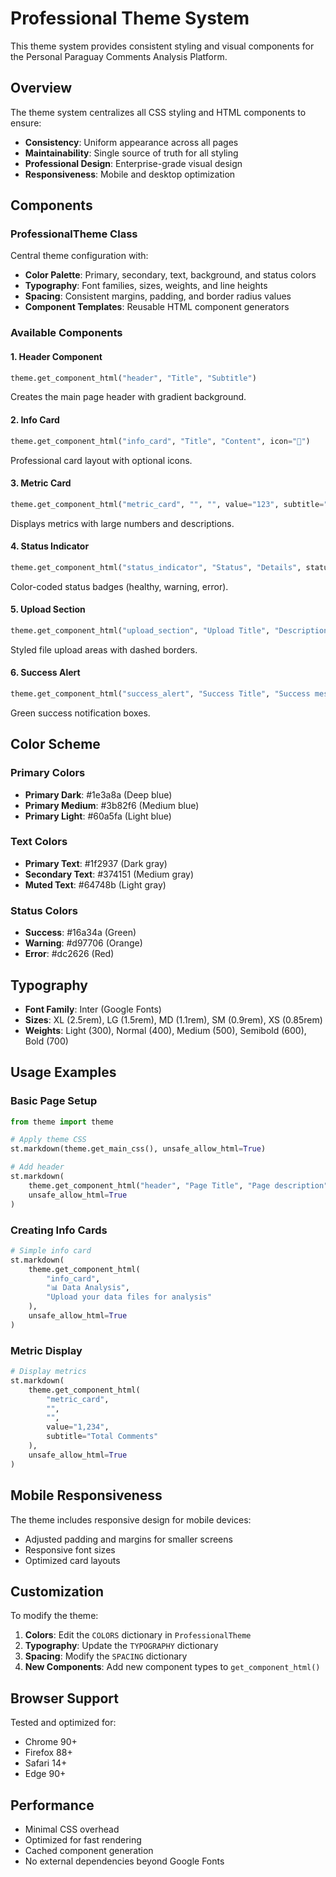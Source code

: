 # Professional Theme System

This theme system provides consistent styling and visual components for the Personal Paraguay Comments Analysis Platform.

## Overview

The theme system centralizes all CSS styling and HTML components to ensure:
- **Consistency**: Uniform appearance across all pages
- **Maintainability**: Single source of truth for all styling
- **Professional Design**: Enterprise-grade visual design
- **Responsiveness**: Mobile and desktop optimization

## Components

### ProfessionalTheme Class

Central theme configuration with:
- **Color Palette**: Primary, secondary, text, background, and status colors
- **Typography**: Font families, sizes, weights, and line heights
- **Spacing**: Consistent margins, padding, and border radius values
- **Component Templates**: Reusable HTML component generators

### Available Components

#### 1. Header Component
```python
theme.get_component_html("header", "Title", "Subtitle")
```
Creates the main page header with gradient background.

#### 2. Info Card
```python
theme.get_component_html("info_card", "Title", "Content", icon="🔬")
```
Professional card layout with optional icons.

#### 3. Metric Card
```python
theme.get_component_html("metric_card", "", "", value="123", subtitle="Total Items")
```
Displays metrics with large numbers and descriptions.

#### 4. Status Indicator
```python
theme.get_component_html("status_indicator", "Status", "Details", status="healthy")
```
Color-coded status badges (healthy, warning, error).

#### 5. Upload Section
```python
theme.get_component_html("upload_section", "Upload Title", "Description")
```
Styled file upload areas with dashed borders.

#### 6. Success Alert
```python
theme.get_component_html("success_alert", "Success Title", "Success message")
```
Green success notification boxes.

## Color Scheme

### Primary Colors
- **Primary Dark**: #1e3a8a (Deep blue)
- **Primary Medium**: #3b82f6 (Medium blue)
- **Primary Light**: #60a5fa (Light blue)

### Text Colors
- **Primary Text**: #1f2937 (Dark gray)
- **Secondary Text**: #374151 (Medium gray)
- **Muted Text**: #64748b (Light gray)

### Status Colors
- **Success**: #16a34a (Green)
- **Warning**: #d97706 (Orange) 
- **Error**: #dc2626 (Red)

## Typography

- **Font Family**: Inter (Google Fonts)
- **Sizes**: XL (2.5rem), LG (1.5rem), MD (1.1rem), SM (0.9rem), XS (0.85rem)
- **Weights**: Light (300), Normal (400), Medium (500), Semibold (600), Bold (700)

## Usage Examples

### Basic Page Setup
```python
from theme import theme

# Apply theme CSS
st.markdown(theme.get_main_css(), unsafe_allow_html=True)

# Add header
st.markdown(
    theme.get_component_html("header", "Page Title", "Page description"),
    unsafe_allow_html=True
)
```

### Creating Info Cards
```python
# Simple info card
st.markdown(
    theme.get_component_html(
        "info_card",
        "📊 Data Analysis",
        "Upload your data files for analysis"
    ),
    unsafe_allow_html=True
)
```

### Metric Display
```python
# Display metrics
st.markdown(
    theme.get_component_html(
        "metric_card",
        "",
        "",
        value="1,234",
        subtitle="Total Comments"
    ),
    unsafe_allow_html=True
)
```

## Mobile Responsiveness

The theme includes responsive design for mobile devices:
- Adjusted padding and margins for smaller screens
- Responsive font sizes
- Optimized card layouts

## Customization

To modify the theme:

1. **Colors**: Edit the `COLORS` dictionary in `ProfessionalTheme`
2. **Typography**: Update the `TYPOGRAPHY` dictionary
3. **Spacing**: Modify the `SPACING` dictionary
4. **New Components**: Add new component types to `get_component_html()`

## Browser Support

Tested and optimized for:
- Chrome 90+
- Firefox 88+
- Safari 14+
- Edge 90+

## Performance

- Minimal CSS overhead
- Optimized for fast rendering
- Cached component generation
- No external dependencies beyond Google Fonts